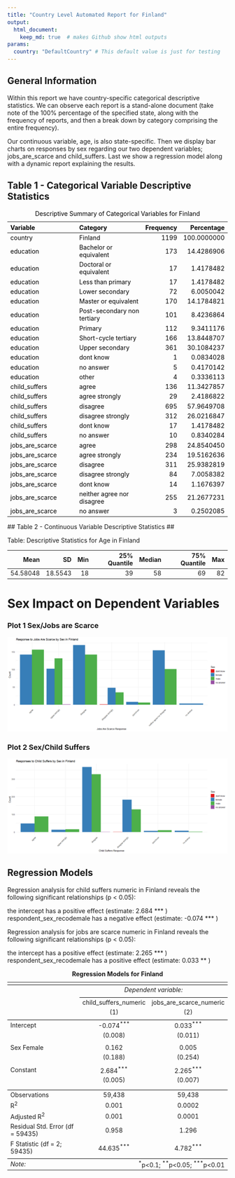 ```yaml
---
title: "Country Level Automated Report for Finland"
output:
  html_document:
    keep_md: true  # makes Github show html outputs
params:
  country: "DefaultCountry" # This default value is just for testing
---
```

## General Information ##

  Within this report we have country-specific categorical descriptive statistics. We can observe each report is a stand-alone document (take note of the 100% percentage of the specified state, along with the frequency of reports, and then a break down by category comprising the entire frequency). 
  
  Our continuous variable, age, is also state-specific. Then we display bar charts on responses by sex regarding our two dependent variables; jobs_are_scarce and child_suffers. Last we show a regression model along with a dynamic report explaining the results. 






## Table 1 - Categorical Variable Descriptive Statistics ##
<table class="table" style="color: black; margin-left: auto; margin-right: auto;">
<caption>Descriptive Summary of Categorical Variables for Finland</caption>
 <thead>
  <tr>
   <th style="text-align:left;"> Variable </th>
   <th style="text-align:left;"> Category </th>
   <th style="text-align:right;"> Frequency </th>
   <th style="text-align:right;"> Percentage </th>
  </tr>
 </thead>
<tbody>
  <tr>
   <td style="text-align:left;width: 4cm; "> country </td>
   <td style="text-align:left;width: 4cm; "> Finland </td>
   <td style="text-align:right;"> 1199 </td>
   <td style="text-align:right;"> 100.0000000 </td>
  </tr>
  <tr>
   <td style="text-align:left;width: 4cm; "> education </td>
   <td style="text-align:left;width: 4cm; "> Bachelor or equivalent </td>
   <td style="text-align:right;"> 173 </td>
   <td style="text-align:right;"> 14.4286906 </td>
  </tr>
  <tr>
   <td style="text-align:left;width: 4cm; "> education </td>
   <td style="text-align:left;width: 4cm; "> Doctoral or equivalent </td>
   <td style="text-align:right;"> 17 </td>
   <td style="text-align:right;"> 1.4178482 </td>
  </tr>
  <tr>
   <td style="text-align:left;width: 4cm; "> education </td>
   <td style="text-align:left;width: 4cm; "> Less than primary </td>
   <td style="text-align:right;"> 17 </td>
   <td style="text-align:right;"> 1.4178482 </td>
  </tr>
  <tr>
   <td style="text-align:left;width: 4cm; "> education </td>
   <td style="text-align:left;width: 4cm; "> Lower secondary </td>
   <td style="text-align:right;"> 72 </td>
   <td style="text-align:right;"> 6.0050042 </td>
  </tr>
  <tr>
   <td style="text-align:left;width: 4cm; "> education </td>
   <td style="text-align:left;width: 4cm; "> Master or equivalent </td>
   <td style="text-align:right;"> 170 </td>
   <td style="text-align:right;"> 14.1784821 </td>
  </tr>
  <tr>
   <td style="text-align:left;width: 4cm; "> education </td>
   <td style="text-align:left;width: 4cm; "> Post-secondary non tertiary </td>
   <td style="text-align:right;"> 101 </td>
   <td style="text-align:right;"> 8.4236864 </td>
  </tr>
  <tr>
   <td style="text-align:left;width: 4cm; "> education </td>
   <td style="text-align:left;width: 4cm; "> Primary </td>
   <td style="text-align:right;"> 112 </td>
   <td style="text-align:right;"> 9.3411176 </td>
  </tr>
  <tr>
   <td style="text-align:left;width: 4cm; "> education </td>
   <td style="text-align:left;width: 4cm; "> Short-cycle tertiary </td>
   <td style="text-align:right;"> 166 </td>
   <td style="text-align:right;"> 13.8448707 </td>
  </tr>
  <tr>
   <td style="text-align:left;width: 4cm; "> education </td>
   <td style="text-align:left;width: 4cm; "> Upper secondary </td>
   <td style="text-align:right;"> 361 </td>
   <td style="text-align:right;"> 30.1084237 </td>
  </tr>
  <tr>
   <td style="text-align:left;width: 4cm; "> education </td>
   <td style="text-align:left;width: 4cm; "> dont know </td>
   <td style="text-align:right;"> 1 </td>
   <td style="text-align:right;"> 0.0834028 </td>
  </tr>
  <tr>
   <td style="text-align:left;width: 4cm; "> education </td>
   <td style="text-align:left;width: 4cm; "> no answer </td>
   <td style="text-align:right;"> 5 </td>
   <td style="text-align:right;"> 0.4170142 </td>
  </tr>
  <tr>
   <td style="text-align:left;width: 4cm; "> education </td>
   <td style="text-align:left;width: 4cm; "> other </td>
   <td style="text-align:right;"> 4 </td>
   <td style="text-align:right;"> 0.3336113 </td>
  </tr>
  <tr>
   <td style="text-align:left;width: 4cm; "> child_suffers </td>
   <td style="text-align:left;width: 4cm; "> agree </td>
   <td style="text-align:right;"> 136 </td>
   <td style="text-align:right;"> 11.3427857 </td>
  </tr>
  <tr>
   <td style="text-align:left;width: 4cm; "> child_suffers </td>
   <td style="text-align:left;width: 4cm; "> agree strongly </td>
   <td style="text-align:right;"> 29 </td>
   <td style="text-align:right;"> 2.4186822 </td>
  </tr>
  <tr>
   <td style="text-align:left;width: 4cm; "> child_suffers </td>
   <td style="text-align:left;width: 4cm; "> disagree </td>
   <td style="text-align:right;"> 695 </td>
   <td style="text-align:right;"> 57.9649708 </td>
  </tr>
  <tr>
   <td style="text-align:left;width: 4cm; "> child_suffers </td>
   <td style="text-align:left;width: 4cm; "> disagree strongly </td>
   <td style="text-align:right;"> 312 </td>
   <td style="text-align:right;"> 26.0216847 </td>
  </tr>
  <tr>
   <td style="text-align:left;width: 4cm; "> child_suffers </td>
   <td style="text-align:left;width: 4cm; "> dont know </td>
   <td style="text-align:right;"> 17 </td>
   <td style="text-align:right;"> 1.4178482 </td>
  </tr>
  <tr>
   <td style="text-align:left;width: 4cm; "> child_suffers </td>
   <td style="text-align:left;width: 4cm; "> no answer </td>
   <td style="text-align:right;"> 10 </td>
   <td style="text-align:right;"> 0.8340284 </td>
  </tr>
  <tr>
   <td style="text-align:left;width: 4cm; "> jobs_are_scarce </td>
   <td style="text-align:left;width: 4cm; "> agree </td>
   <td style="text-align:right;"> 298 </td>
   <td style="text-align:right;"> 24.8540450 </td>
  </tr>
  <tr>
   <td style="text-align:left;width: 4cm; "> jobs_are_scarce </td>
   <td style="text-align:left;width: 4cm; "> agree strongly </td>
   <td style="text-align:right;"> 234 </td>
   <td style="text-align:right;"> 19.5162636 </td>
  </tr>
  <tr>
   <td style="text-align:left;width: 4cm; "> jobs_are_scarce </td>
   <td style="text-align:left;width: 4cm; "> disagree </td>
   <td style="text-align:right;"> 311 </td>
   <td style="text-align:right;"> 25.9382819 </td>
  </tr>
  <tr>
   <td style="text-align:left;width: 4cm; "> jobs_are_scarce </td>
   <td style="text-align:left;width: 4cm; "> disagree strongly </td>
   <td style="text-align:right;"> 84 </td>
   <td style="text-align:right;"> 7.0058382 </td>
  </tr>
  <tr>
   <td style="text-align:left;width: 4cm; "> jobs_are_scarce </td>
   <td style="text-align:left;width: 4cm; "> dont know </td>
   <td style="text-align:right;"> 14 </td>
   <td style="text-align:right;"> 1.1676397 </td>
  </tr>
  <tr>
   <td style="text-align:left;width: 4cm; "> jobs_are_scarce </td>
   <td style="text-align:left;width: 4cm; "> neither agree nor disagree </td>
   <td style="text-align:right;"> 255 </td>
   <td style="text-align:right;"> 21.2677231 </td>
  </tr>
  <tr>
   <td style="text-align:left;width: 4cm; "> jobs_are_scarce </td>
   <td style="text-align:left;width: 4cm; "> no answer </td>
   <td style="text-align:right;"> 3 </td>
   <td style="text-align:right;"> 0.2502085 </td>
  </tr>
</tbody>
</table>
## Table 2 - Continuous Variable Descriptive Statistics ##

Table: Descriptive Statistics for Age in Finland

|     Mean|      SD| Min| 25% Quantile| Median| 75% Quantile| Max|
|--------:|-------:|---:|------------:|------:|------------:|---:|
| 54.58048| 18.5543|  18|           39|     58|           69|  82|
# Sex Impact on Dependent Variables #

### Plot 1 Sex/Jobs are Scarce ###
![](report_Finland_files/figure-html/jobs-are-scarce-bar-plot-1.png)<!-- -->

### Plot 2 Sex/Child Suffers ###

![](report_Finland_files/figure-html/child-suffers-sex-bar-plot-1.png)<!-- -->

## Regression Models ##

Regression analysis for child suffers numeric in Finland reveals the following significant relationships (p < 0.05):

the intercept has a positive effect (estimate: 2.684 *** )
respondent_sex_recodemale has a negative effect (estimate: -0.074 *** ) 

Regression analysis for jobs are scarce numeric in Finland reveals the following significant relationships (p < 0.05):

the intercept has a positive effect (estimate: 2.265 *** )
respondent_sex_recodemale has a positive effect (estimate: 0.033 ** )




<table style="text-align:center"><caption><strong>Regression Models for Finland</strong></caption>
<tr><td colspan="3" style="border-bottom: 1px solid black"></td></tr><tr><td style="text-align:left"></td><td colspan="2"><em>Dependent variable:</em></td></tr>
<tr><td></td><td colspan="2" style="border-bottom: 1px solid black"></td></tr>
<tr><td style="text-align:left"></td><td>child_suffers_numeric</td><td>jobs_are_scarce_numeric</td></tr>
<tr><td style="text-align:left"></td><td>(1)</td><td>(2)</td></tr>
<tr><td colspan="3" style="border-bottom: 1px solid black"></td></tr><tr><td style="text-align:left">Intercept</td><td>-0.074<sup>***</sup></td><td>0.033<sup>***</sup></td></tr>
<tr><td style="text-align:left"></td><td>(0.008)</td><td>(0.011)</td></tr>
<tr><td style="text-align:left"></td><td></td><td></td></tr>
<tr><td style="text-align:left">Sex Female</td><td>0.162</td><td>0.005</td></tr>
<tr><td style="text-align:left"></td><td>(0.188)</td><td>(0.254)</td></tr>
<tr><td style="text-align:left"></td><td></td><td></td></tr>
<tr><td style="text-align:left">Constant</td><td>2.684<sup>***</sup></td><td>2.265<sup>***</sup></td></tr>
<tr><td style="text-align:left"></td><td>(0.005)</td><td>(0.007)</td></tr>
<tr><td style="text-align:left"></td><td></td><td></td></tr>
<tr><td colspan="3" style="border-bottom: 1px solid black"></td></tr><tr><td style="text-align:left">Observations</td><td>59,438</td><td>59,438</td></tr>
<tr><td style="text-align:left">R<sup>2</sup></td><td>0.001</td><td>0.0002</td></tr>
<tr><td style="text-align:left">Adjusted R<sup>2</sup></td><td>0.001</td><td>0.0001</td></tr>
<tr><td style="text-align:left">Residual Std. Error (df = 59435)</td><td>0.958</td><td>1.296</td></tr>
<tr><td style="text-align:left">F Statistic (df = 2; 59435)</td><td>44.635<sup>***</sup></td><td>4.782<sup>***</sup></td></tr>
<tr><td colspan="3" style="border-bottom: 1px solid black"></td></tr><tr><td style="text-align:left"><em>Note:</em></td><td colspan="2" style="text-align:right"><sup>*</sup>p<0.1; <sup>**</sup>p<0.05; <sup>***</sup>p<0.01</td></tr>
</table>

